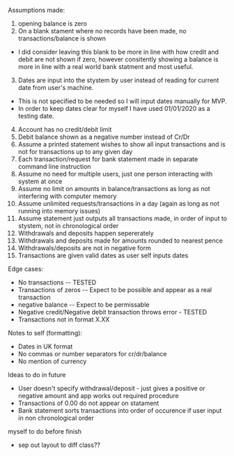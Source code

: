 Assumptions made:

1. opening balance is zero
2. On a blank stament where no records have been made, no transactions/balance is shown 
 - I did consider leaving this blank to be more in line with how credit and debit are not shown if zero, however consitently showing a balance is more in line with a real world bank statment and most useful.
 3. Dates are input into the stystem by user instead of reading for current date from user's machine. 
 - This is not specified to be needed so I will input dates manually for MVP. 
 - In order to keep dates clear for myself I have used 01/01/2020 as a testing date.
 4. Account has no credit/debit limit
 5. Debit balance shown as a negative number instead of Cr/Dr
 6. Assume a printed statement wishes to show all input transactions and is not for transactions up to any given day
 7. Each transaction/request for bank statement made in separate command line instruction
 8. Assume no need for multiple users, just one person interacting with system at once
 9. Assume no limit on amounts in balance/transactions as long as not interfering with computer memory
 10. Assume unlimited requests/transactions in a day (again as long as not running into memory issues)
 11. Assume statement just outputs all transactions made, in order of input to stystem, not in chronological order
 12. Withdrawals and deposits happen sepererately
 13. Withdrawals and deposits made for amounts rounded to nearest pence
 14. Withdrawals/deposits are not in negative form
 15. Transactions are given valid dates as user self inputs dates


 Edge cases:

 - No transactions -- TESTED
 - Transactions of zeros -- Expect to be possible and appear as a real transaction
 - negative balance  -- Expect to be permissable
 - Negative credit/Negative debit transaction throws error - TESTED
 - Transactions not in format X.XX

 Notes to self (formatting):

 - Dates in UK format
 - No commas or number separators for cr/dr/balance
 - No mention of currency

 Ideas to do in future

 - User doesn't specify withdrawal/deposit - just gives a positive or negative amount and app works out required procedure
 - Transactions of 0.00 do not appear on statament
 - Bank statement sorts transactions into order of occurence if user input in non chronological order


 myself to do before finish
 - sep out layout to diff class??
